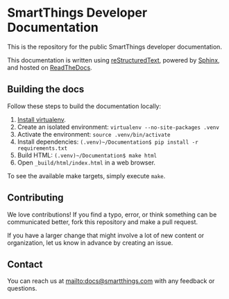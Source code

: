 # SmartThings Developer Documentation

This is the repository for the public SmartThings developer documentation.

This documentation is written using [reStructuredText](http://docutils.sourceforge.net/rst.html), powered by [Sphinx](http://www.sphinx-doc.org/en/stable/), and hosted on [ReadTheDocs](http://readthedocs.org).

## Building the docs

Follow these steps to build the documentation locally:

1. [Install virtualenv](https://virtualenv.pypa.io/en/latest/installation.html).
2. Create an isolated environment: `virtualenv --no-site-packages .venv`
3. Activate the environment: `source .venv/bin/activate`
4. Install dependencies: `(.venv)~/Documentation$ pip install -r requirements.txt`
5. Build HTML: `(.venv)~/Documentation$ make html`
6. Open `_build/html/index.html` in a web browser.

To see the available make targets, simply execute `make`.

## Contributing

We love contributions! If you find a typo, error, or think something can be communicated better, fork this repository and make a pull request.

If you have a larger change that might involve a lot of new content or organization, let us know in advance by creating an issue.

## Contact

You can reach us at <mailto:docs@smartthings.com> with any feedback or questions.
